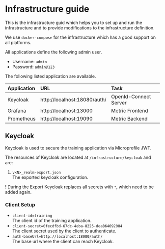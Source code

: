 # Infrastructure guide

This is the infrastructure guid which helps you to set up and run the infrastructure and to provide modifications to the infrastructure definition.

We use `docker-compose` for the infrastructure which has a good support on all platforms.

All applications define the following admin user.

* Username: `admin`  
* Password: `admin@123`

The following listed application are available.

 Application        | URL           | Task  |
| :------------- |:-------------| :-----------------|
| Keycloak      | http://localhost:18080/auth/ | OpenId-Connect Server |
| Grafana       | http://localhost:13000       | Metric Frontend |
| Prometheus    | http://localhost:19090       | Metric Backend  |

## Keycloak

Keycloak is used to secure the training application via Microprofile JWT.

The resources of Keycloak are located at `/infrastructure/keycloak` and are:

1. `v<N>_realm-export.json`   
The exported keycloak configuration.  

! During the Export Keycloak replaces all secrets with `*`, which need to be added again. 

### Client Setup

* `client-id=training`  
The client id of the training application.
* `client-secret=0fecdfbd-67dc-4eba-8225-dea864692084`  
The client secret used by the client to authenticate.
* `auth-baseUrl=http://localhost:18080/auth/`   
The base url where the client can reach Keycloak.


 